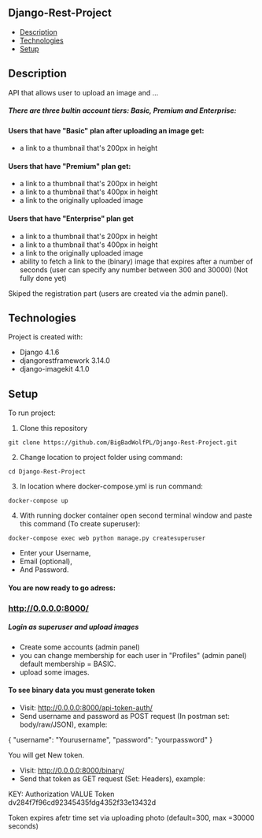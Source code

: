 ## Django-Rest-Project

* [Description](#description)
* [Technologies](#technologies)
* [Setup](#setup)

## Description
API that allows user to upload an image and ...

##### There are three bultin account tiers: Basic, Premium and Enterprise:

#### Users that have "Basic" plan after uploading an image get: 
* a link to a thumbnail that's 200px in height

#### Users that have "Premium" plan get:
* a link to a thumbnail that's 200px in height
* a link to a thumbnail that's 400px in height
* a link to the originally uploaded image

#### Users that have "Enterprise" plan get
* a link to a thumbnail that's 200px in height
* a link to a thumbnail that's 400px in height
* a link to the originally uploaded image
* ability to fetch a link to the (binary) image that expires after a number of seconds (user can specify any number between 300 and 30000) (Not fully done yet)

Skiped the registration part (users are created via the admin panel).


	
## Technologies
Project is created with:
* Django 4.1.6
* djangorestframework 3.14.0
* django-imagekit 4.1.0


## Setup
To run project:

1) Clone this repository

```
git clone https://github.com/BigBadWolfPL/Django-Rest-Project.git

```
2) Change location to project folder using command:
```
cd Django-Rest-Project
```

3) In location where docker-compose.yml is run command:

```
docker-compose up
```
4) With running docker container open second terminal window and paste this command (To create superuser):

```
docker-compose exec web python manage.py createsuperuser

```
* Enter your Username,
* Email (optional), 
* And Password.


#### You are now ready to go adress:
### http://0.0.0.0:8000/

##### Login as superuser and upload images

* Create some accounts (admin panel)
* you can change membership for each user in "Profiles" (admin panel) default membership = BASIC.
* upload some images.

#### To see binary data you must generate token

* Visit: http://0.0.0.0:8000/api-token-auth/
* Send username and password as POST request (In postman set: body/raw/JSON), example:


{
    "username":
        "Yourusername",
    "password":
        "yourpassword" 
}


You will get New token.

* Visit: http://0.0.0.0:8000/binary/
* Send that token as GET request (Set: Headers), example:
 
 
KEY: Authorization VALUE Token dv284f7f96cd92345435fdg4352f33e13432d


Token expires afetr time set via uploading photo (default=300, max =30000 seconds)

